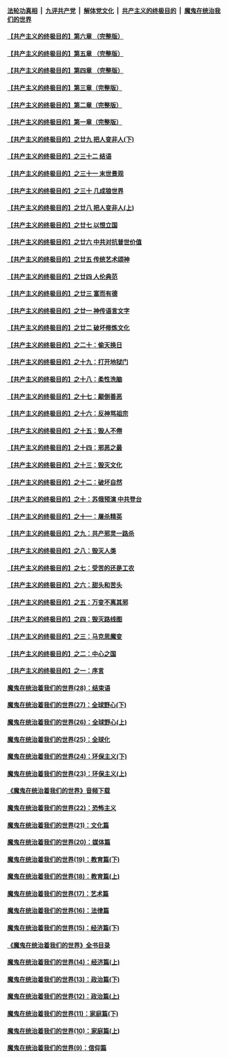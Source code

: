 

####  [法轮功真相](../../../../basic/blob/master/README.md?t=06251202) &nbsp;|&nbsp; [九评共产党](../../../../9ping.md/blob/master/README.md?t=06251202) &nbsp;|&nbsp; [解体党文化](../../../../jtdwh.md/blob/master/README.md?t=06251202)  &nbsp;|&nbsp; [共产主义的终极目的](../../../../gczydzjmd.md/blob/master/README.md?t=06251202) &nbsp;|&nbsp; [魔鬼在统治我们的世界](../../../../mgztzwmdsj.md/blob/master/README.md?t=06251202) 

#### [【共产主义的终极目的】第六章 （完整版）](../pages/nsc422/n11428913.md?t=06251202) 

#### [【共产主义的终极目的】第五章 （完整版）](../pages/nsc422/n11428912.md?t=06251202) 

#### [【共产主义的终极目的】第四章 （完整版）](../pages/nsc422/n11428907.md?t=06251202) 

#### [【共产主义的终极目的】第三章（完整版）](../pages/nsc422/n11428848.md?t=06251202) 

#### [【共产主义的终极目的】第二章（完整版）](../pages/nsc422/n11428831.md?t=06251202) 

#### [【共产主义的终极目的】第一章（完整版）](../pages/nsc422/n11417651.md?t=06251202) 

#### [【共产主义的终极目的】之廿九 把人变非人(下)](../pages/nsc422/n11344140.md?t=06251202) 

#### [【共产主义的终极目的】之三十二 结语](../pages/nsc422/n11360535.md?t=06251202) 

#### [【共产主义的终极目的】之三十一 末世景观](../pages/nsc422/n11351129.md?t=06251202) 

#### [【共产主义的终极目的】之三十 几成狼世界](../pages/nsc422/n11348280.md?t=06251202) 

#### [【共产主义的终极目的】之廿八 把人变非人(上)](../pages/nsc422/n11340492.md?t=06251202) 

#### [【共产主义的终极目的】之廿七 以恨立国](../pages/nsc422/n11336944.md?t=06251202) 

#### [【共产主义的终极目的】之廿六 中共对抗普世价值](../pages/nsc422/n11324785.md?t=06251202) 

#### [【共产主义的终极目的】之廿五 传统艺术颂神](../pages/nsc422/n11296396.md?t=06251202) 

#### [【共产主义的终极目的】之廿四 人伦典范](../pages/nsc422/n11296397.md?t=06251202) 

#### [【共产主义的终极目的】之廿三 富而有德](../pages/nsc422/n11283598.md?t=06251202) 

#### [【共产主义的终极目的】之廿一 神传语言文字](../pages/nsc422/n11263265.md?t=06251202) 

#### [【共产主义的终极目的】之廿二 破坏修炼文化](../pages/nsc422/n11245728.md?t=06251202) 

#### [【共产主义的终极目的】之二十：偷天换日](../pages/nsc422/n11238846.md?t=06251202) 

#### [【共产主义的终极目的】之十九：打开地狱门](../pages/nsc422/n11206376.md?t=06251202) 

#### [【共产主义的终极目的】之十八：柔性洗脑](../pages/nsc422/n11199994.md?t=06251202) 

#### [【共产主义的终极目的】之十七：颠倒善恶](../pages/nsc422/n11179782.md?t=06251202) 

#### [【共产主义的终极目的】之十六：反神骂祖宗](../pages/nsc422/n11166798.md?t=06251202) 

#### [【共产主义的终极目的】之十五：毁人不倦](../pages/nsc422/n11166792.md?t=06251202) 

#### [【共产主义的终极目的】之十四：邪恶之最](../pages/nsc422/n11150249.md?t=06251202) 

#### [【共产主义的终极目的】之十三：毁灭文化](../pages/nsc422/n11135227.md?t=06251202) 

#### [【共产主义的终极目的】之十二：破坏自然](../pages/nsc422/n11135214.md?t=06251202) 

#### [【共产主义的终极目的】之十：苏俄预演 中共登台](../pages/nsc422/n11118424.md?t=06251202) 

#### [【共产主义的终极目的】之十一：屠杀精英](../pages/nsc422/n11118442.md?t=06251202) 

#### [【共产主义的终极目的】之九：共产邪灵一路杀](../pages/nsc422/n11114139.md?t=06251202) 

#### [【共产主义的终极目的】之八：毁灭人类](../pages/nsc422/n11108503.md?t=06251202) 

#### [【共产主义的终极目的】之七：受苦的还是工农](../pages/nsc422/n11101809.md?t=06251202) 

#### [【共产主义的终极目的】之六：甜头和苦头](../pages/nsc422/n11096971.md?t=06251202) 

#### [【共产主义的终极目的】之五：万变不离其邪](../pages/nsc422/n11091285.md?t=06251202) 

#### [【共产主义的终极目的】之四：毁灭路线图](../pages/nsc422/n11086284.md?t=06251202) 

#### [【共产主义的终极目的】之三：马克思魔变](../pages/nsc422/n11061941.md?t=06251202) 

#### [【共产主义的终极目的】之二：中心之国](../pages/nsc422/n11047728.md?t=06251202) 

#### [【共产主义的终极目的】之一：序言](../pages/nsc422/n11086077.md?t=06251202) 

#### [魔鬼在统治着我们的世界(28)：结束语](../pages/nsc422/n10936246.md?t=06251202) 

#### [魔鬼在统治着我们的世界(27)：全球野心(下)](../pages/nsc422/n10928319.md?t=06251202) 

#### [魔鬼在统治着我们的世界(26)：全球野心(上)](../pages/nsc422/n10900318.md?t=06251202) 

#### [魔鬼在统治着我们的世界(25)：全球化](../pages/nsc422/n10788205.md?t=06251202) 

#### [魔鬼在统治着我们的世界(24)：环保主义(下)](../pages/nsc422/n10695307.md?t=06251202) 

#### [魔鬼在统治着我们的世界(23)：环保主义(上)](../pages/nsc422/n10688613.md?t=06251202) 

#### [《魔鬼在统治着我们的世界》音频下载](../pages/nsc422/n10635553.md?t=06251202) 

#### [魔鬼在统治着我们的世界(22)：恐怖主义](../pages/nsc422/n10614727.md?t=06251202) 

#### [魔鬼在统治着我们的世界(21)：文化篇](../pages/nsc422/n10597706.md?t=06251202) 

#### [魔鬼在统治着我们的世界(20)：媒体篇](../pages/nsc422/n10586579.md?t=06251202) 

#### [魔鬼在统治着我们的世界(19)：教育篇(下)](../pages/nsc422/n10564808.md?t=06251202) 

#### [魔鬼在统治着我们的世界(18)：教育篇(上)](../pages/nsc422/n10526970.md?t=06251202) 

#### [魔鬼在统治着我们的世界(17)：艺术篇](../pages/nsc422/n10499093.md?t=06251202) 

#### [魔鬼在统治着我们的世界(16)：法律篇](../pages/nsc422/n10485969.md?t=06251202) 

#### [魔鬼在统治着我们的世界(15)：经济篇(下)](../pages/nsc422/n10469975.md?t=06251202) 

#### [《魔鬼在统治着我们的世界》全书目录](../pages/nsc422/n10464261.md?t=06251202) 

#### [魔鬼在统治着我们的世界(14)：经济篇(上)](../pages/nsc422/n10457370.md?t=06251202) 

#### [魔鬼在统治着我们的世界(13)：政治篇(下)](../pages/nsc422/n10448270.md?t=06251202) 

#### [魔鬼在统治着我们的世界(12)：政治篇(上)](../pages/nsc422/n10444576.md?t=06251202) 

#### [魔鬼在统治着我们的世界(11)：家庭篇(下)](../pages/nsc422/n10440961.md?t=06251202) 

#### [魔鬼在统治着我们的世界(10)：家庭篇(上)](../pages/nsc422/n10435448.md?t=06251202) 

#### [魔鬼在统治着我们的世界(9)：信仰篇](../pages/nsc422/n10432159.md?t=06251202) 

